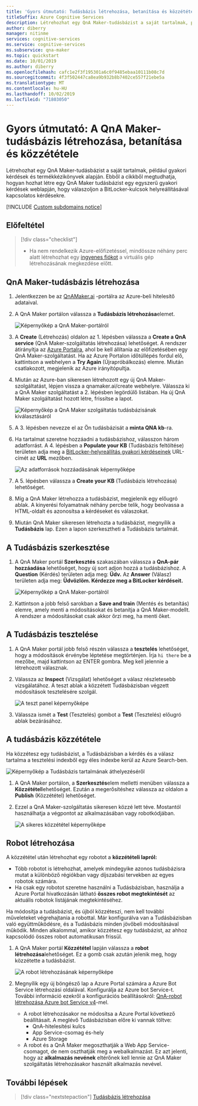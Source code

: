 ```yaml
---
title: 'Gyors útmutató: Tudásbázis létrehozása, betanítása és közzététele – QnA Maker'
titleSuffix: Azure Cognitive Services
description: Létrehozhat egy QnA Maker-tudásbázist a saját tartalmak, például gyakori kérdések és termékkézikönyvek alapján. Ebben a példában a QnA Maker tudásbázist egy egyszerű gyakori kérdések weboldaláról hozza létre a BitLocker-kulcs helyreállításával kapcsolatos kérdések megválaszolásához.
author: diberry
manager: nitinme
services: cognitive-services
ms.service: cognitive-services
ms.subservice: qna-maker
ms.topic: quickstart
ms.date: 10/01/2019
ms.author: diberry
ms.openlocfilehash: cafc1e2f3f195301a6c0f9485ebaa10111b08c7d
ms.sourcegitcommit: 4f3f502447ca8ea9b932b8b7402ce557f21ebe5a
ms.translationtype: MT
ms.contentlocale: hu-HU
ms.lasthandoff: 10/02/2019
ms.locfileid: "71803050"
---
```

# <a name="quickstart-create-train-and-publish-your-qna-maker-knowledge-base"></a>Gyors útmutató: A QnA Maker-tudásbázis létrehozása, betanítása és közzététele

Létrehozhat egy QnA Maker-tudásbázist a saját tartalmak, például gyakori kérdések és termékkézikönyvek alapján. Ebből a cikkből megtudhatja, hogyan hozhat létre egy QnA Maker tudásbázist egy egyszerű gyakori kérdések weblapján, hogy válaszoljon a BitLocker-kulcsok helyreállításával kapcsolatos kérdésekre.

[!INCLUDE [Custom subdomains notice](../../../../includes/cognitive-services-custom-subdomains-note.md)]

## <a name="prerequisite"></a>Előfeltétel

> [!div class="checklist"]
> * Ha nem rendelkezik Azure-előfizetéssel, mindössze néhány perc alatt létrehozhat egy [ingyenes fiókot](https://azure.microsoft.com/free/?WT.mc_id=A261C142F) a virtuális gép létrehozásának megkezdése előtt.

## <a name="create-a-qna-maker-knowledge-base"></a>QnA Maker-tudásbázis létrehozása

1. Jelentkezzen be az [QnAMaker.ai](https://QnAMaker.ai) -portálra az Azure-beli hitelesítő adataival.

1. A QnA Maker portálon válassza a **Tudásbázis létrehozása**elemet.

   ![Képernyőkép a QnA Maker-portálról](../media/qna-maker-create-kb.png)

1. A **Create** (Létrehozás) oldalon az 1. lépésben válassza a **Create a QnA service** (QnA Maker-szolgáltatás létrehozása) lehetőséget. A rendszer átirányítja az [Azure Portalra](https://ms.portal.azure.com/#create/Microsoft.CognitiveServicesQnAMaker), ahol be kell állítania az előfizetésében egy QnA Maker-szolgáltatást. Ha az Azure Portalon időtúllépés fordul elő, kattintson a webhelyen a **Try Again** (Újrapróbálkozás) elemre. Miután csatlakozott, megjelenik az Azure irányítópultja.

1. Miután az Azure-ban sikeresen létrehozott egy új QnA Maker-szolgáltatást, lépjen vissza a qnamaker.ai/create webhelyre. Válassza ki a QnA Maker szolgáltatást a 2. lépésben legördülő listában. Ha új QnA Maker szolgáltatást hozott létre, frissítse a lapot.

   ![Képernyőkép a QnA Maker szolgáltatás tudásbázisának kiválasztásáról](../media/qnamaker-quickstart-kb/qnaservice-selection.png)

1. A 3. lépésben nevezze el az Ön tudásbázisát a **minta QNA kb**-ra.

1. Ha tartalmat szeretne hozzáadni a tudásbázishoz, válasszon három adatforrást. A 4. lépésben a **Populate your KB** (Tudásbázis feltöltése) területen adja meg a [BitLocker-helyreállítás gyakori kérdéseinek](https://docs.microsoft.com/windows/security/information-protection/bitlocker/bitlocker-overview-and-requirements-faq) URL-címét az **URL** mezőben.

   ![Az adatforrások hozzáadásának képernyőképe](../media/qnamaker-quickstart-kb/add-datasources.png)

1. A 5. lépésben válassza a **Create your KB** (Tudásbázis létrehozása) lehetőséget.

1. Míg a QnA Maker létrehozza a tudásbázist, megjelenik egy előugró ablak. A kinyerési folyamatnak néhány percbe telik, hogy beolvassa a HTML-oldalt és azonosítsa a kérdéseket és válaszokat.

1. Miután QnA Maker sikeresen létrehozta a tudásbázist, megnyílik a **Tudásbázis** lap. Ezen a lapon szerkesztheti a Tudásbázis tartalmát.

## <a name="edit-the-knowledge-base"></a>A Tudásbázis szerkesztése

1. A QnA Maker portál **Szerkesztés** szakaszában válassza a **QnA-pár hozzáadása** lehetőséget, hogy új sort adjon hozzá a tudásbázishoz. A **Question** (Kérdés) területen adja meg: **Üdv.** Az **Answer** (Válasz) területen adja meg: **Üdvözlöm. Kérdezze meg a BitLocker kérdéseit.**

    ![Képernyőkép a QnA Maker-portálról](../media/qnamaker-quickstart-kb/add-qna-pair.png)

1. Kattintson a jobb felső sarokban a **Save and train** (Mentés és betanítás) elemre, amely menti a módosításokat és betanítja a QnA Maker-modellt. A rendszer a módosításokat csak akkor őrzi meg, ha menti őket.

## <a name="test-the-knowledge-base"></a>A Tudásbázis tesztelése

1. A QnA Maker portál jobb felső részén válassza a **tesztelés** lehetőséget, hogy a módosítások érvénybe léptetése megtörténjen. Írja `hi there` be a mezőbe, majd kattintson az ENTER gombra. Meg kell jelennie a létrehozott válasznak.

1. Válassza az **Inspect** (Vizsgálat) lehetőséget a válasz részletesebb vizsgálatához. A teszt ablak a közzétett Tudásbázisban végzett módosítások tesztelésére szolgál.

    ![A teszt panel képernyőképe](../media/qnamaker-quickstart-kb/inspect.png)

1. Válassza ismét a **Test** (Tesztelés) gombot a **Test** (Tesztelés) előugró ablak bezárásához.

## <a name="publish-the-knowledge-base"></a>A tudásbázis közzététele

Ha közzétesz egy tudásbázist, a Tudásbázisban a kérdés és a válasz tartalma a tesztelési indexből egy éles indexbe kerül az Azure Search-ben.

![Képernyőkép a Tudásbázis tartalmának áthelyezéséről](../media/qnamaker-how-to-publish-kb/publish-prod-test.png)

1. A QnA Maker portálon, a **Szerkesztés**elem melletti menüben válassza a **Közzététel**lehetőséget. Ezután a megerősítéshez válassza az oldalon a **Publish** (Közzététel) lehetőséget.

1. Ezzel a QnA Maker-szolgáltatás sikeresen közzé lett téve. Mostantól használhatja a végpontot az alkalmazásában vagy robotkódjában.

    ![A sikeres közzététel képernyőképe](../media/qnamaker-quickstart-kb/publish-sucess.png)

## <a name="create-a-bot"></a>Robot létrehozása

A közzététel után létrehozhat egy robotot a **közzétételi lapról:** 

* Több robotot is létrehozhat, amelyek mindegyike azonos tudásbázisra mutat a különböző régiókban vagy díjszabási tervekben az egyes robotok számára. 
* Ha csak egy robotot szeretne használni a Tudásbázisban, használja a Azure Portal hivatkozásán látható **összes robot megtekintését** az aktuális robotok listájának megtekintéséhez. 

Ha módosítja a tudásbázist, és újból közzéteszi, nem kell további műveleteket végrehajtania a robottal. Már konfigurálva van a Tudásbázisban való együttműködésre, és a Tudásbázis minden jövőbeli módosításával működik. Minden alkalommal, amikor közzétesz egy tudásbázist, az ahhoz kapcsolódó összes robot automatikusan frissül.

1. A QnA Maker portál **Közzététel** lapján válassza a **robot létrehozása**lehetőséget. Ez a gomb csak azután jelenik meg, hogy közzétette a tudásbázist.

    ![A robot létrehozásának képernyőképe](../media/qnamaker-create-publish-knowledge-base/create-bot-from-published-knowledge-base-page.png)

1. Megnyílik egy új böngésző lap a Azure Portal számára a Azure Bot Service létrehozási oldalával. Konfigurálja az Azure bot Service-t. További információ ezekről a konfigurációs beállításokról: [QnA-robot létrehozása Azure bot Service v4](../tutorials/create-qna-bot.md)-mel.
    
    * A robot létrehozásakor ne módosítsa a Azure Portal következő beállításait. A meglévő Tudásbázisban előre ki vannak töltve: 
        * QnA-hitelesítési kulcs
        * App Service-csomag és-hely
        * Azure Storage
    * A robot és a QnA Maker megoszthatják a Web App Service-csomagot, de nem oszthatják meg a webalkalmazást. Ez azt jelenti, hogy az **alkalmazás nevének** eltérőnek kell lennie az QnA Maker szolgáltatás létrehozásakor használt alkalmazás nevével. 


## <a name="next-steps"></a>További lépések

> [!div class="nextstepaction"]
> [Tudásbázis létrehozása](../How-To/create-knowledge-base.md)
